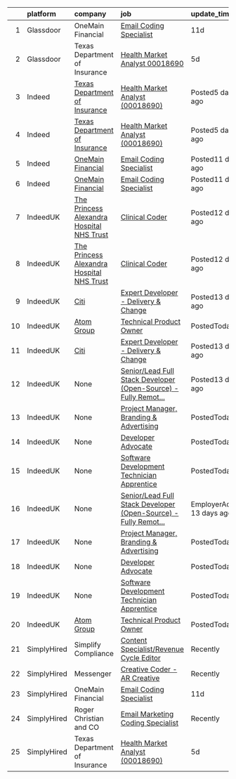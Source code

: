

|    | platform    | company                                                                                                          | job                                                                                                                                                                                                                                                                                               | update_time                | location                   |
|---:|:------------|:-----------------------------------------------------------------------------------------------------------------|:--------------------------------------------------------------------------------------------------------------------------------------------------------------------------------------------------------------------------------------------------------------------------------------------------|:---------------------------|:---------------------------|
|  1 | Glassdoor   | OneMain Financial                                                                                                | [Email Coding Specialist](https://www.glassdoor.com/partner/jobListing.htm?pos=102&ao=1136043&s=58&guid=0000017e29028268b69c2e00f10c675f&src=GD_JOB_AD&t=SR&vt=w&cs=1_ec377f18&cb=1641365537637&jobListingId=1007527212712&jrtk=3-0-1fokg50mghirq801-1fokg50n4u27s800-8e56bc0495793672-)          | 11d                        | Baltimore, MD              |
|  2 | Glassdoor   | Texas Department of Insurance                                                                                    | [Health Market Analyst  00018690 ](https://www.glassdoor.com/partner/jobListing.htm?pos=101&ao=1136043&s=58&guid=0000017e29028268b69c2e00f10c675f&src=GD_JOB_AD&t=SR&vt=w&cs=1_a99e3bd5&cb=1641365537637&jobListingId=1007534908905&jrtk=3-0-1fokg50mghirq801-1fokg50n4u27s800-aceeaece9964f752-) | 5d                         | Austin, TX                 |
|  3 | Indeed      | [Texas Department of Insurance](https://www.indeed.com/cmp/Texas-Department-of-Insurance)                        | [Health Market Analyst (00018690)](https://www.indeed.com/company/Texas-Department-of-Insurance/jobs/Health-Market-Analyst-aceeaece9964f752?fccid=6811ba59bc58fae5&vjs=3)                                                                                                                         | Posted5 days ago           | Austin, TX (Downtown area) |
|  4 | Indeed      | [Texas Department of Insurance](https://www.indeed.com/cmp/Texas-Department-of-Insurance)                        | [Health Market Analyst (00018690)](https://www.indeed.com/company/Texas-Department-of-Insurance/jobs/Health-Market-Analyst-aceeaece9964f752?fccid=6811ba59bc58fae5&vjs=3)                                                                                                                         | Posted5 days ago           | Austin, TX (Downtown area) |
|  5 | Indeed      | [OneMain Financial](https://www.indeed.com/cmp/Onemain)                                                          | [Email Coding Specialist](https://www.indeed.com/rc/clk?jk=8e56bc0495793672&fccid=2e65a8199f31f834&vjs=3)                                                                                                                                                                                         | Posted11 days ago          | Baltimore, MD              |
|  6 | Indeed      | [OneMain Financial](https://www.indeed.com/cmp/Onemain)                                                          | [Email Coding Specialist](https://www.indeed.com/rc/clk?jk=8e56bc0495793672&fccid=2e65a8199f31f834&vjs=3)                                                                                                                                                                                         | Posted11 days ago          | Baltimore, MD              |
|  7 | IndeedUK    | [The Princess Alexandra Hospital NHS Trust](https://uk.indeed.com/cmp/The-Princess-Alexandra-Hospital-Nhs-Trust) | [Clinical Coder](https://uk.indeed.com/company/The-Princess-Alexandra-Hospital-NHS-Trust/jobs/Clinical-Coder-5a4d80bce05b02d6?fccid=ca9cfb14baf248ab&vjs=3)                                                                                                                                       | Posted12 days ago          | Harlow CM20                |
|  8 | IndeedUK    | [The Princess Alexandra Hospital NHS Trust](https://uk.indeed.com/cmp/The-Princess-Alexandra-Hospital-Nhs-Trust) | [Clinical Coder](https://uk.indeed.com/company/The-Princess-Alexandra-Hospital-NHS-Trust/jobs/Clinical-Coder-5a4d80bce05b02d6?fccid=ca9cfb14baf248ab&vjs=3)                                                                                                                                       | Posted12 days ago          | Harlow CM20                |
|  9 | IndeedUK    | [Citi](https://uk.indeed.com/cmp/Citi)                                                                           | [Expert Developer - Delivery & Change](https://uk.indeed.com/rc/clk?jk=59b15799bc517465&fccid=5bcd1ef0a7f4fb99&vjs=3)                                                                                                                                                                             | Posted13 days ago          | London                     |
| 10 | IndeedUK    | [Atom Group](https://uk.indeed.com/cmp/Atom-Group)                                                               | [Technical Product Owner](https://uk.indeed.com/rc/clk?jk=4fea4511a9048654&fccid=b721d291fa561ca0&vjs=3)                                                                                                                                                                                          | PostedToday                | Tonbridge                  |
| 11 | IndeedUK    | [Citi](https://uk.indeed.com/cmp/Citi)                                                                           | [Expert Developer - Delivery & Change](https://uk.indeed.com/rc/clk?jk=59b15799bc517465&fccid=5bcd1ef0a7f4fb99&vjs=3)                                                                                                                                                                             | Posted13 days ago          | London                     |
| 12 | IndeedUK    | None                                                                                                             | [Senior/Lead Full Stack Developer (Open-Source) - Fully Remot...](https://uk.indeed.com/company/NewsNow.co.uk/jobs/Senior-Lead-Full-Stack-Developer-53633c86721e643d?fccid=d0c0a76e39fef5f8&vjs=3)                                                                                                | Posted13 days ago          | +4 locationsRemote         |
| 13 | IndeedUK    | None                                                                                                             | [Project Manager, Branding & Advertising](https://uk.indeed.com/rc/clk?jk=e501f13aa08740d9&fccid=c539aa5040f36b67&vjs=3)                                                                                                                                                                          | PostedToday                | London SE1 0EB             |
| 14 | IndeedUK    | None                                                                                                             | [Developer Advocate](https://uk.indeed.com/company/Solace-Corporation/jobs/Developer-Advocate-c007aa5f9fd95ffa?fccid=ab1c82b8fc724aa5&vjs=3)                                                                                                                                                      | PostedToday                | London EC2A                |
| 15 | IndeedUK    | None                                                                                                             | [Software Development Technician Apprentice](https://uk.indeed.com/rc/clk?jk=d447fdd2c5abc477&fccid=43b90480b152b397&vjs=3)                                                                                                                                                                       | PostedToday                | Bolton                     |
| 16 | IndeedUK    | None                                                                                                             | [Senior/Lead Full Stack Developer (Open-Source) - Fully Remot...](https://uk.indeed.com/company/NewsNow.co.uk/jobs/Senior-Lead-Full-Stack-Developer-53633c86721e643d?fccid=d0c0a76e39fef5f8&vjs=3)                                                                                                | EmployerActive 13 days ago | +4 locationsRemote         |
| 17 | IndeedUK    | None                                                                                                             | [Project Manager, Branding & Advertising](https://uk.indeed.com/rc/clk?jk=e501f13aa08740d9&fccid=c539aa5040f36b67&vjs=3)                                                                                                                                                                          | PostedToday                | London SE1 0EB             |
| 18 | IndeedUK    | None                                                                                                             | [Developer Advocate](https://uk.indeed.com/company/Solace-Corporation/jobs/Developer-Advocate-c007aa5f9fd95ffa?fccid=ab1c82b8fc724aa5&vjs=3)                                                                                                                                                      | PostedToday                | London EC2A                |
| 19 | IndeedUK    | None                                                                                                             | [Software Development Technician Apprentice](https://uk.indeed.com/rc/clk?jk=d447fdd2c5abc477&fccid=43b90480b152b397&vjs=3)                                                                                                                                                                       | PostedToday                | Bolton                     |
| 20 | IndeedUK    | [Atom Group](https://uk.indeed.com/cmp/Atom-Group)                                                               | [Technical Product Owner](https://uk.indeed.com/rc/clk?jk=4fea4511a9048654&fccid=b721d291fa561ca0&vjs=3)                                                                                                                                                                                          | PostedToday                | Tonbridge                  |
| 21 | SimplyHired | Simplify Compliance                                                                                              | [Content Specialist/Revenue Cycle Editor](https://www.simplyhired.com/job/acVfD9f6fgApMSqewpq25PCyn-XHSUPl9UNP9oruU3juOpeBnrhqLQ?q=creative+coder)                                                                                                                                                | Recently                   | Remote                     |
| 22 | SimplyHired | Messenger                                                                                                        | [Creative Coder - AR Creative](https://www.simplyhired.com/job/C5nYPxq6w1zVGRDLoM25hVZpVPnSYPnACG5Z0WuN_ZbElzIQEro0ow?q=creative+coder)                                                                                                                                                           | Recently                   | Menlo Park, CA             |
| 23 | SimplyHired | OneMain Financial                                                                                                | [Email Coding Specialist](https://www.simplyhired.com/job/xrdRI16kw_dAP3dSimMxIbro2fUzDIe3zK5W4fU2wyLrUvF-mlwdiw?q=creative+coder)                                                                                                                                                                | 11d                        | Baltimore, MD              |
| 24 | SimplyHired | Roger Christian and CO                                                                                           | [Email Marketing Coding Specialist](https://www.simplyhired.com/job/7LWQf26jL_vw9ErooodO1UuI-M4cutNtyzCP9RC9Gi25LRvYtVVhUw?q=creative+coder)                                                                                                                                                      | Recently                   | San Antonio, TX            |
| 25 | SimplyHired | Texas Department of Insurance                                                                                    | [Health Market Analyst (00018690)](https://www.simplyhired.com/job/IG6G4hRL2GZhjeFdrvqSzQNoG5TbMAFgZgfaHJKECWP_-HtLySXuZw?q=creative+coder)                                                                                                                                                       | 5d                         | Austin, TX                 |
